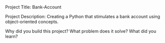Project Title: Bank-Account

Project Description:
Creating a Python that stimulates a bank account using object-oriented concepts.


Why did you build this project?
What problem does it solve?
What did you learn?

